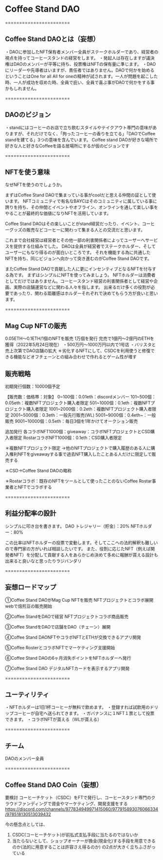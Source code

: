 # Coffee Stand DAO

=======================

## Coffee Stand DAOとは（妄想）
・DAOに参加したNFT保有者メンバー全員がステークホルダーであり、経営者の視点を持ってコーヒースタンドの経営をします。
・発起人は存在しますが議決権はDAOのメンバーが平等に持ち、投票権はNFTの保有量に準じます。
・DAOにリーダーや先導者はいますが、責任者ではありません。DAOで何かを始めるということはOne for all All for oneの精神が試されます。一人が問題を起こした時、一人が成功を収めた時、全員で庇い、全員で喜ぶ事がDAOで何かをする事かもしれません。

======================= 

## DAOのビジョン
・standにはコーヒーのお店で立ち飲むスタイルやテイクアウト専門の意味がありますが、それだけでなく、「拘ったコーヒーの香りを立てる」「DAOでCoffee standを建てる」3つの意味を含んでいます。
Coffee stand DAOが好きな場所で好きな人と好きなCoffeeを語る居場所にするが仮のビジョンです

======================= 

## NFTを使う意味
なぜNFTを使うのでしょうか。

まずはCoffee Stand DAOで集まっている事がcoolだと思える仲間の証として使います。
NFTコミュニティで有名なBAYCはそのコミュニティに属している事に誇りを持ち、その仲間とイベントやオフライン、オンラインを通して楽しい事をやることが最終的な価値になりNFTを活用しています。

Coffee Stand DAOはその楽しいことがstand経営だったり、イベント、コーヒーグッズの販売などコーヒーに関わって集まる人との交流だと思います。

これまで会社経営は経営者とその他一部の利害関係者によってユーザーへサービスを提供する仕組みでした。
DAOは全員が経営者でステークホルダー、そしてユーザーにもなり得るのが面白いところです。
それを機能する為に共通したNFTを持ち、同じビジョンへ向かって突き進むのがCoffee Stand DAOです。

またCoffee Stand DAOで貢献した人に更にインセンティブとなるNFTを付与する為です。
まずはシンプルにNFTを使ってみましょう。
NFTホルダーは消費者としてだけではありません。コーヒースタンド経営の利害関係者として経営や企画、実際の店舗運営などに関わる人々を指します。
出来るだけ多くの役割が必要であったり、関わる距離感はホルダーそれぞれで決めてもらう方が良いと思います。

=======================

## Mag Cup NFTの販売
0.05ETH〜0.1ETH/1個のNFTを販売
1万個を発行
完売で1億円〜2億円のETHを獲得（2022年5月24日現在）
・500万円〜1000万円以内で1号店
・バリスタと売上次第でDAO店舗の拡大
＊劣化するNFTにして、CSDCを利用使うと修復できる機能などオフチェーンとの組み合わせで作れるとゲーム性が増す

## 販売戦略
初期発行個数：10000個予定

【販売数：価格帯：対象】
0~100個：0.01eth：discordメンバー
101~500個：0.05eth：複数NFTプロジェクト購入者限定
501~1000個：0.1eth：複数NFTプロジェクト購入者限定
1001~2000個：0.2eth：複数NFTプロジェクト購入者限定
2001~5000個：0.3eth：一般先行販売(WL)
5001~9000個：0.4eth~：一般販売
9001~10000個：0.5eth：毎日3個を1年かけてオークション販売

追加発行
各コラボNFT1000個：giveaway：コラボNFTプロジェクトとCSD購入者限定
RostarコラボNFT1000個：0.1eth：CSD購入者限定

＊複数NFTプロジェクト限定
→他のNFTプロジェクトで購入履歴のある人に購入権利NFTをgiveawayする事で過去NFT購入したことある人だけに限定して販売する

＊CSD→Coffee Stand DAOの略称

＊Rostarコラボ：既存のNFTをツールとして使ったことのないCoffee Rostar事業者とNFTでコラボする 

======================= 

## 利益分配率の設計
シンプルに叩き台を書きます。
DAO トレジャリー（貯金）：20%
NFTホルダー：80%

この比率はNFTホルダーの投票で変動します。そしてここへの法的解釈も難しいので専門家の方がいれば相談したいです。
また、役割に応じたNFT（例えば開発者NFT）を分配して貢献する人をあらかじめ決めて多めに報酬が貰える設計も出来ると良いなと思ったりラジバンダリ

======================= 

## 妄想ロードマップ
①Coffee Stand DAOがMag Cup NFTを販売
NFTプロジェクトとコラボ展開
webで焙煎豆の販売開始

②Coffee StandをDAOで経営
NFTプロジェクトコラボ商品販売

③Coffee StandをDAOで店舗をDAO（チェーン）展開

④Coffee Stand DAONFTやコラボNFTとETHが交換できるアプリ開発

⑤Coffee RosterとコラボNFTでマーケティング支援開始

⑥Coffee Stand DAOの6ヶ月消失ポイントをNFTホルダーへ発行

⑦Coffee Stand DAO デジタルNFTカードを表示するアプリ開発

======================= 

## ユーティリティ
・NFTホルダーは1日1杯コーヒーが無料で飲めます。
・登録すれば試飲用のドリップコーヒーが自宅へ送られてきます。
・ガバナンスに１NFT１票として投票できます。
・コラボNFTが貰える（WLが貰える）

======================= 

## チーム
DAOのメンバー全員

=======================

## Coffee Stand DAO Coin（妄想）
要検討
コーヒーチケット（CSDC）をFTで発行し、コーヒースタンド専門のクラウドファンディングで資金やマーケティング、開発支援をする
https://discord.com/channels/977834949971415060/977915893076066334/978518130513039432

今の懸念点としては、
1. CSDC(コーヒーチケット)が前払式支払手段に当たるのではないか
2. 当たらないとして、ショップオーナーが換金(現金化)する手段を用意できるのか(法的に用意することは許容さえ得るのか) 
の2点が大きく立ちふさがっている